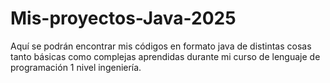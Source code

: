 # Mis-proyectos-Java-2025
Aquí se podrán encontrar mis códigos en formato java de distintas cosas tanto básicas como complejas aprendidas durante mi curso de lenguaje de programación 1 nivel ingeniería.
